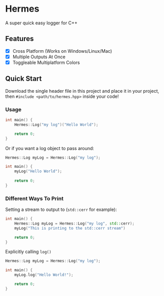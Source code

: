 # Hermes
A super quick easy logger for C++
## Features
- [X] Cross Platform (Works on Windows/Linux/Mac)
- [X] Multiple Outputs At Once
- [X] Toggleable Multiplatform Colors
## Quick Start
Download the single header file in this project and place it in your project, then `#include <path/to/hermes.hpp>` inside your code!
### Usage
```c++
int main() {
    Hermes::Log("my log")("Hello World");

    return 0;
}
```
Or if you want a log object to pass around:
```c++
Hermes::Log myLog = Hermes::Log("my log");

int main() {
    myLog("Hello World");
    
    return 0;
}
```
### Different Ways To Print
Setting a stream to output to (`std::cerr` for example):
```c++
int main() {
    Hermes::Log myLog = Hermes::Log("my log", std::cerr);
    myLog("This is printing to the std::cerr stream")

    return 0;
}
```
Explicitly calling `log()`
```c++
Hermes::Log myLog = Hermes::Log("my log");

int main() {
    myLog.log("Hello World!");

    return 0;
}
```

